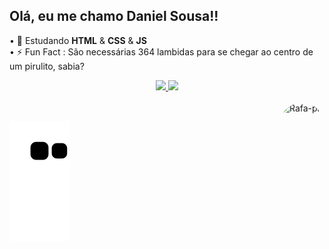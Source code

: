 ## Olá, eu me chamo Daniel Sousa!! 

• 🌱 Estudando <strong>HTML</strong> & <strong>CSS</strong> & <strong>JS</strong><br>
• ⚡ Fun Fact : São necessárias 364 lambidas para se chegar ao centro de um pirulito, sabia?
<div align="center">
  <a href="https://github.com/Danxss">
  <img height="180em" src="https://github-readme-stats.vercel.app/api?username=Danxss&show_icons=true&include_all_commits=true&count_private=true&theme=dark&custom_title=Meus status&icon_color=c991df"/>
  <img height="180em" src="https://github-readme-stats.vercel.app/api/top-langs/?username=Danxss&layout=compact&langs_count=5&theme=dark"/>
</div>

<div style="display: inline_block;"><br>
  <img align="right" alt="Rafa-pic" height="150" style="border-radius:50px;" src="https://media.discordapp.net/attachments/895727176555569163/921545231302803476/7065_DtKG6GOT.png?width=676&height=676">
</div>
  
  ##
  
  <div>    

  ![Snake animation](https://github.com/Danxss/Danxss/blob/output/github-contribution-grid-snake.svg)

</div>
